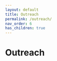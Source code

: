 ```yaml
---
layout: default
title: Outreach 
permalink: /outreach/
nav_order: 6
has_children: true
---
```


# Outreach 

